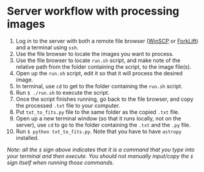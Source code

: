 # Server workflow with processing images

1. Log in to the server with both a remote file browser ([WinSCP](https://winscp.net/eng/index.php) 
or [ForkLift](https://binarynights.com/)) and a terminal using `ssh`.
2. Use the file browser to locate the images you want to process.
3. Use the file browser to locate `run.sh` script, and make note of the relative path from the folder 
containing the script, to the image file(s).
4. Open up the `run.sh` script, edit it so that it will process the desired image.
5. In terminal, use `cd` to get to the folder containing the `run.sh` script.
6. Run `$ ./run.sh` to execute the script.
7. Once the script finishes running, go back to the file browser, and copy the processed `.txt` file to
your computer.
8. Put `txt_to_fits.py` file to the same folder as the copied `.txt` file.
9. Open up a new terminal window (so that it runs locally, not on the server), use `cd` to go to the
folder containing the `.txt` and the `.py` file.
10. Run `$ python txt_to_fits.py`. Note that you have to have `astropy` installed.

_Note: all the `$` sign above indicates that it is a command that you type into your terminal and then
execute. You should not manually input/copy the `$` sign itself when running those commands._